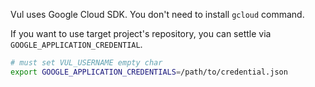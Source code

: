 Vul uses Google Cloud SDK. You don't need to install `gcloud` command.

If you want to use target project's repository, you can settle via `GOOGLE_APPLICATION_CREDENTIAL`.
```bash
# must set VUL_USERNAME empty char
export GOOGLE_APPLICATION_CREDENTIALS=/path/to/credential.json
```

